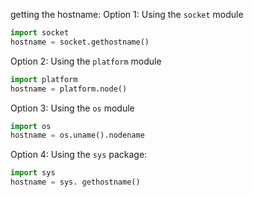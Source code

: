 getting the hostname:
Option 1: Using the `socket` module
```python
import socket
hostname = socket.gethostname()
```

Option 2: Using the `platform` module
```python
import platform
hostname = platform.node()
```

Option 3: Using the `os` module
```python
import os
hostname = os.uname().nodename
```

Option 4: Using the `sys` package:
```python
import sys
hostname = sys. gethostname()
```